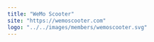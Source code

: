 ```yaml
---
title: "WeMo Scooter"
site: "https://wemoscooter.com"
logo: "../../images/members/wemoscooter.svg"
---
```

